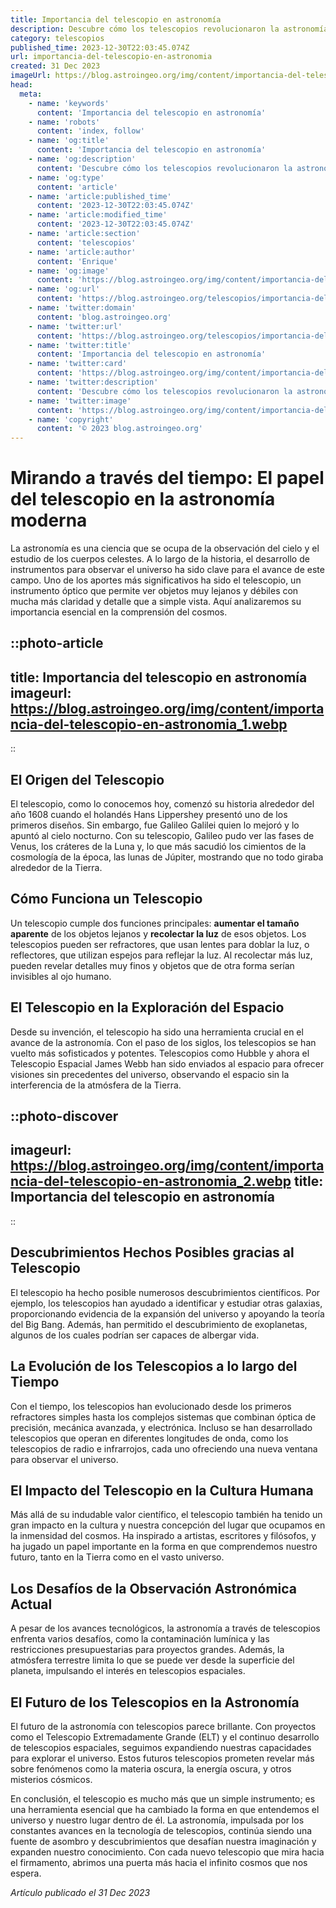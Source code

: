 ```yaml
---
title: Importancia del telescopio en astronomía
description: Descubre cómo los telescopios revolucionaron la astronomía, permitiéndonos explorar el cosmos y desentrañar los misterios del universo.
category: telescopios
published_time: 2023-12-30T22:03:45.074Z
url: importancia-del-telescopio-en-astronomia
created: 31 Dec 2023
imageUrl: https://blog.astroingeo.org/img/content/importancia-del-telescopio-en-astronomia_1.webp
head:
  meta:
    - name: 'keywords'
      content: 'Importancia del telescopio en astronomía'
    - name: 'robots'
      content: 'index, follow'
    - name: 'og:title'
      content: 'Importancia del telescopio en astronomía'
    - name: 'og:description'
      content: 'Descubre cómo los telescopios revolucionaron la astronomía, permitiéndonos explorar el cosmos y desentrañar los misterios del universo.'
    - name: 'og:type'
      content: 'article'
    - name: 'article:published_time'
      content: '2023-12-30T22:03:45.074Z'
    - name: 'article:modified_time'
      content: '2023-12-30T22:03:45.074Z'
    - name: 'article:section'
      content: 'telescopios'
    - name: 'article:author'
      content: 'Enrique'
    - name: 'og:image'
      content: 'https://blog.astroingeo.org/img/content/importancia-del-telescopio-en-astronomia_1.webp'
    - name: 'og:url'
      content: 'https://blog.astroingeo.org/telescopios/importancia-del-telescopio-en-astronomia'
    - name: 'twitter:domain'
      content: 'blog.astroingeo.org'
    - name: 'twitter:url'
      content: 'https://blog.astroingeo.org/telescopios/importancia-del-telescopio-en-astronomia'
    - name: 'twitter:title'
      content: 'Importancia del telescopio en astronomía'
    - name: 'twitter:card'
      content: 'https://blog.astroingeo.org/img/content/importancia-del-telescopio-en-astronomia_1.webp'
    - name: 'twitter:description'
      content: 'Descubre cómo los telescopios revolucionaron la astronomía, permitiéndonos explorar el cosmos y desentrañar los misterios del universo.'
    - name: 'twitter:image'
      content: 'https://blog.astroingeo.org/img/content/importancia-del-telescopio-en-astronomia_1.webp'
    - name: 'copyright'
      content: '© 2023 blog.astroingeo.org'
---
```

# Mirando a través del tiempo: El papel del telescopio en la astronomía moderna

La astronomía es una ciencia que se ocupa de la observación del cielo y el estudio de los cuerpos celestes. A lo largo de la historia, el desarrollo de instrumentos para observar el universo ha sido clave para el avance de este campo. Uno de los aportes más significativos ha sido el telescopio, un instrumento óptico que permite ver objetos muy lejanos y débiles con mucha más claridad y detalle que a simple vista. Aquí analizaremos su importancia esencial en la comprensión del cosmos.

::photo-article
---
title: Importancia del telescopio en astronomía
imageurl: https://blog.astroingeo.org/img/content/importancia-del-telescopio-en-astronomia_1.webp
---
::

## **El Origen del Telescopio**

El telescopio, como lo conocemos hoy, comenzó su historia alrededor del año 1608 cuando el holandés Hans Lippershey presentó uno de los primeros diseños. Sin embargo, fue Galileo Galilei quien lo mejoró y lo apuntó al cielo nocturno. Con su telescopio, Galileo pudo ver las fases de Venus, los cráteres de la Luna y, lo que más sacudió los cimientos de la cosmología de la época, las lunas de Júpiter, mostrando que no todo giraba alrededor de la Tierra.

## **Cómo Funciona un Telescopio**

Un telescopio cumple dos funciones principales: **aumentar el tamaño aparente** de los objetos lejanos y **recolectar la luz** de esos objetos. Los telescopios pueden ser refractores, que usan lentes para doblar la luz, o reflectores, que utilizan espejos para reflejar la luz. Al recolectar más luz, pueden revelar detalles muy finos y objetos que de otra forma serían invisibles al ojo humano.

## **El Telescopio en la Exploración del Espacio**

Desde su invención, el telescopio ha sido una herramienta crucial en el avance de la astronomía. Con el paso de los siglos, los telescopios se han vuelto más sofisticados y potentes. Telescopios como Hubble y ahora el Telescopio Espacial James Webb han sido enviados al espacio para ofrecer visiones sin precedentes del universo, observando el espacio sin la interferencia de la atmósfera de la Tierra.


::photo-discover
---
imageurl: https://blog.astroingeo.org/img/content/importancia-del-telescopio-en-astronomia_2.webp
title: Importancia del telescopio en astronomía
---
::

## **Descubrimientos Hechos Posibles gracias al Telescopio**

El telescopio ha hecho posible numerosos descubrimientos científicos. Por ejemplo, los telescopios han ayudado a identificar y estudiar otras galaxias, proporcionando evidencia de la expansión del universo y apoyando la teoría del Big Bang. Además, han permitido el descubrimiento de exoplanetas, algunos de los cuales podrían ser capaces de albergar vida.

## **La Evolución de los Telescopios a lo largo del Tiempo**

Con el tiempo, los telescopios han evolucionado desde los primeros refractores simples hasta los complejos sistemas que combinan óptica de precisión, mecánica avanzada, y electrónica. Incluso se han desarrollado telescopios que operan en diferentes longitudes de onda, como los telescopios de radio e infrarrojos, cada uno ofreciendo una nueva ventana para observar el universo.

## **El Impacto del Telescopio en la Cultura Humana**

Más allá de su indudable valor científico, el telescopio también ha tenido un gran impacto en la cultura y nuestra concepción del lugar que ocupamos en la inmensidad del cosmos. Ha inspirado a artistas, escritores y filósofos, y ha jugado un papel importante en la forma en que comprendemos nuestro futuro, tanto en la Tierra como en el vasto universo.

## **Los Desafíos de la Observación Astronómica Actual**

A pesar de los avances tecnológicos, la astronomía a través de telescopios enfrenta varios desafíos, como la contaminación lumínica y las restricciones presupuestarias para proyectos grandes. Además, la atmósfera terrestre limita lo que se puede ver desde la superficie del planeta, impulsando el interés en telescopios espaciales.

## **El Futuro de los Telescopios en la Astronomía**

El futuro de la astronomía con telescopios parece brillante. Con proyectos como el Telescopio Extremadamente Grande (ELT) y el continuo desarrollo de telescopios espaciales, seguimos expandiendo nuestras capacidades para explorar el universo. Estos futuros telescopios prometen revelar más sobre fenómenos como la materia oscura, la energía oscura, y otros misterios cósmicos.

En conclusión, el telescopio es mucho más que un simple instrumento; es una herramienta esencial que ha cambiado la forma en que entendemos el universo y nuestro lugar dentro de él. La astronomía, impulsada por los constantes avances en la tecnología de telescopios, continúa siendo una fuente de asombro y descubrimientos que desafían nuestra imaginación y expanden nuestro conocimiento. Con cada nuevo telescopio que mira hacia el firmamento, abrimos una puerta más hacia el infinito cosmos que nos espera.

_Artículo publicado el 31 Dec 2023_